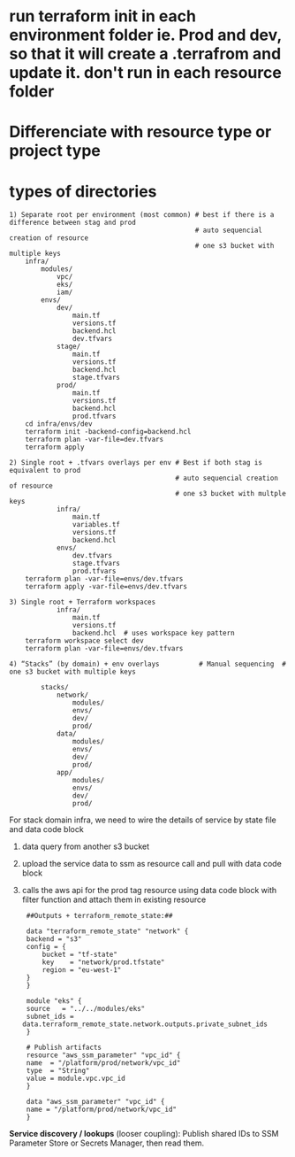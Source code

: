 # run terraform init in each environment folder ie. Prod and dev, so that it will create a .terrafrom and update it. don't run in each resource folder
# Differenciate with resource type or project type
# types of directories
    1) Separate root per environment (most common) # best if there is a difference between stag and prod
                                                   # auto sequencial creation of resource
                                                   # one s3 bucket with multiple keys
        infra/
            modules/
                vpc/
                eks/
                iam/
            envs/
                dev/
                    main.tf
                    versions.tf
                    backend.hcl
                    dev.tfvars
                stage/
                    main.tf
                    versions.tf
                    backend.hcl
                    stage.tfvars
                prod/
                    main.tf
                    versions.tf
                    backend.hcl
                    prod.tfvars
        cd infra/envs/dev
        terraform init -backend-config=backend.hcl
        terraform plan -var-file=dev.tfvars
        terraform apply

    2) Single root + .tfvars overlays per env # Best if both stag is equivalent to prod
                                              # auto sequencial creation of resource 
                                              # one s3 bucket with multple keys
                infra/
                    main.tf
                    variables.tf
                    versions.tf
                    backend.hcl
                envs/
                    dev.tfvars
                    stage.tfvars
                    prod.tfvars
        terraform plan -var-file=envs/dev.tfvars
        terraform apply -var-file=envs/dev.tfvars

    3) Single root + Terraform workspaces 
                infra/
                    main.tf
                    versions.tf
                    backend.hcl  # uses workspace key pattern
        terraform workspace select dev
        terraform plan -var-file=envs/dev.tfvars

    4) “Stacks” (by domain) + env overlays          # Manual sequencing  # one s3 bucket with multiple keys

            stacks/
                network/
                    modules/
                    envs/
                    dev/
                    prod/
                data/
                    modules/
                    envs/
                    dev/
                    prod/
                app/
                    modules/
                    envs/
                    dev/
                    prod/

For stack domain infra, we need to wire the details of service by state file and data code block
1. data query from another s3 bucket
2. upload the service data to ssm as resource call and pull with data code block
3. calls the aws api for the prod tag resource using data code block with filter function and attach them in existing resource

        ##Outputs + terraform_remote_state:##

        data "terraform_remote_state" "network" {
        backend = "s3"
        config = {
            bucket = "tf-state"
            key    = "network/prod.tfstate"
            region = "eu-west-1"
        }
        }

        module "eks" {
        source   = "../../modules/eks"
        subnet_ids = data.terraform_remote_state.network.outputs.private_subnet_ids
        }

        # Publish artifacts
        resource "aws_ssm_parameter" "vpc_id" {
        name  = "/platform/prod/network/vpc_id"
        type  = "String"
        value = module.vpc.vpc_id
        }

        data "aws_ssm_parameter" "vpc_id" {
        name = "/platform/prod/network/vpc_id"
        }
**Service discovery / lookups** (looser coupling): 
    Publish shared IDs to SSM Parameter Store or Secrets Manager, then read them.
